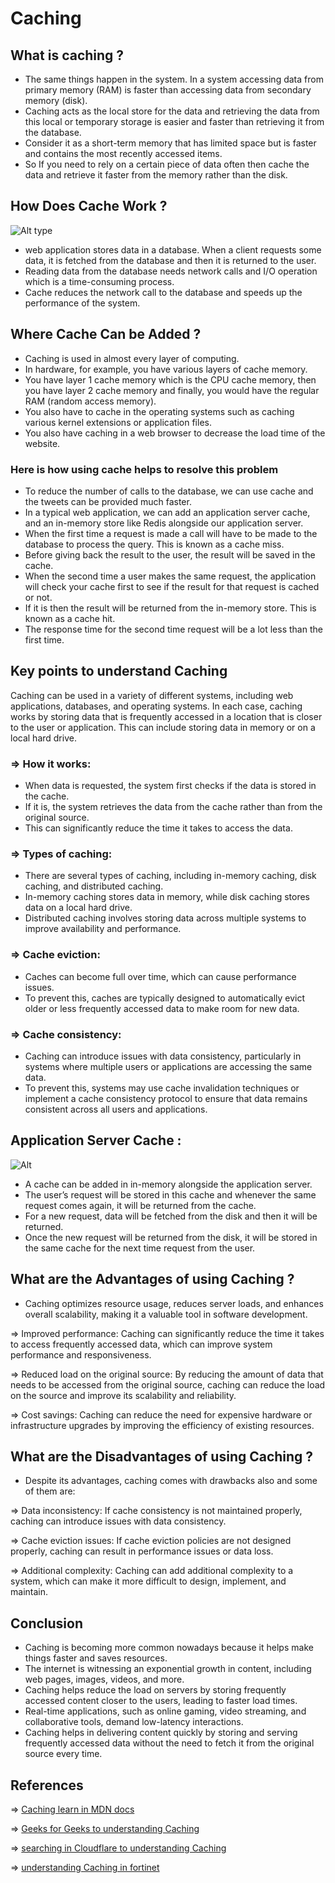 # Caching

## What is caching ?

   * The same things happen in the system. In a system accessing data from primary memory (RAM) is faster than accessing data from secondary memory (disk). 
   *  Caching acts as the local store for the data and retrieving the data from this local or temporary storage is easier and faster than retrieving it from the database.
   * Consider it as a short-term memory that has limited space but is faster and contains the most recently accessed items.
   * So If you need to rely on a certain piece of data often then cache the data and retrieve it faster from the memory rather than the disk.

##  How Does Cache Work ?

![Alt type](https://media.geeksforgeeks.org/wp-content/uploads/20240110183740/Cache-Working.jpg)

   * web application stores data in a database. When a client requests some data, it is fetched from the database and then it is returned to the user. 
   * Reading data from the database needs network calls and I/O operation which is a time-consuming process. 
   * Cache reduces the network call to the database and speeds up the performance of the system. 

## Where Cache Can be Added ?

   * Caching is used in almost every layer of computing.
   * In hardware, for example, you have various layers of cache memory.
   * You have layer 1 cache memory which is the CPU cache memory, then you have layer 2 cache memory and finally, you would have the regular RAM (random access memory).
   * You also have to cache in the operating systems such as caching various kernel extensions or application files.
   * You also have caching in a web browser to decrease the load time of the website. 


### Here is how using cache helps to resolve this problem 

   * To reduce the number of calls to the database, we can use cache and the tweets can be provided much faster.
   * In a typical web application, we can add an application server cache, and an in-memory store like Redis alongside our application server.
   * When the first time a request is made a call will have to be made to the database to process the query. This is known as a cache miss.
   * Before giving back the result to the user, the result will be saved in the cache.
   * When the second time a user makes the same request, the application will check your cache first to see if the result for that request is cached or not.
   * If it is then the result will be returned from the in-memory store. This is known as a cache hit.
   * The response time for the second time request will be a lot less than the first time. 
  
##  Key points to understand Caching
Caching can be used in a variety of different systems, including web applications, databases, and operating systems. In each case, caching works by storing data that is frequently accessed in a location that is closer to the user or application. This can include storing data in memory or on a local hard drive.

###  => How it works:
   * When data is requested, the system first checks if the data is stored in the cache.
   * If it is, the system retrieves the data from the cache rather than from the original source.
   * This can significantly reduce the time it takes to access the data.
###  => Types of caching:
   * There are several types of caching, including in-memory caching, disk caching, and distributed caching.
   * In-memory caching stores data in memory, while disk caching stores data on a local hard drive.
   * Distributed caching involves storing data across multiple systems to improve availability and performance.
###  => Cache eviction:
   * Caches can become full over time, which can cause performance issues.
   * To prevent this, caches are typically designed to automatically evict older or less frequently accessed data to make room for new data.
###  => Cache consistency:
   * Caching can introduce issues with data consistency, particularly in systems where multiple users or applications are accessing the same data.
   * To prevent this, systems may use cache invalidation techniques or implement a cache consistency protocol to ensure that data remains consistent across all users and applications.

## Application Server Cache :
![Alt](https://media.geeksforgeeks.org/wp-content/uploads/20240212140144/Application-Server-Cache-(1).webp)
   * A cache can be added in in-memory alongside the application server.
   * The user’s request will be stored in this cache and whenever the same request comes again, it will be returned from the cache.
   * For a new request, data will be fetched from the disk and then it will be returned.
   * Once the new request will be returned from the disk, it will be stored in the same cache for the next time request from the user. 

## What are the Advantages of using Caching ?

*  Caching optimizes resource usage, reduces server loads, and enhances overall scalability, making it a valuable tool in software development.
  
=>  Improved performance:   Caching can significantly reduce the time it takes to access frequently accessed data, which can improve system performance and responsiveness.

=> Reduced load on the original source:   By reducing the amount of data that needs to be accessed from the original source, caching can reduce the load on the source and improve its scalability and reliability.

=> Cost savings:  Caching can reduce the need for expensive hardware or infrastructure upgrades by improving the efficiency of existing resources.

##  What are the Disadvantages of using Caching ?

* Despite its advantages, caching comes with drawbacks also and some of them are:

=> Data inconsistency: If cache consistency is not maintained properly, caching can introduce issues with data consistency.

=> Cache eviction issues: If cache eviction policies are not designed properly, caching can result in performance issues or data loss.

=> Additional complexity: Caching can add additional complexity to a system, which can make it more difficult to design, implement, and maintain.

## Conclusion

*   Caching is becoming more common nowadays because it helps make things faster and saves resources.
*   The internet is witnessing an exponential growth in content, including web pages, images, videos, and more.
*   Caching helps reduce the load on servers by storing frequently accessed content closer to the users, leading to faster load times.
*   Real-time applications, such as online gaming, video streaming, and collaborative tools, demand low-latency interactions.
*   Caching helps in delivering content quickly by storing and serving frequently accessed data without the need to fetch it from the original source every time.


## References 
=> [Caching learn in MDN docs](https://developer.mozilla.org/en-US/docs/Web/API/Cache)

=> [Geeks for Geeks to understanding Caching ](https://www.geeksforgeeks.org/caching-system-design-concept-for-beginners/)

=> [ searching in Cloudflare to understanding Caching ](https://www.cloudflare.com/learning/cdn/what-is-caching/)

=> [understanding Caching in fortinet ](https://www.fortinet.com/resources/cyberglossary/what-is-caching)